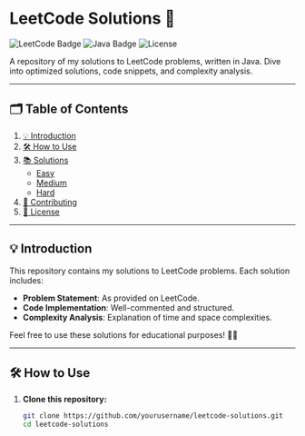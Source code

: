 # LeetCode Solutions 🚀

![LeetCode Badge](https://img.shields.io/badge/LeetCode-000?style=for-the-badge&logo=leetcode&logoColor=yellow)
![Java Badge](https://img.shields.io/badge/Java-000?style=for-the-badge&logo=java&logoColor=red)
![License](https://img.shields.io/github/license/yourusername/leetcode-solutions?style=for-the-badge)

A repository of my solutions to LeetCode problems, written in Java. Dive into optimized solutions, code snippets, and complexity analysis.

---

## 🗂️ Table of Contents

1. [💡 Introduction](#-introduction)
2. [🛠️ How to Use](#️-how-to-use)
3. [📚 Solutions](#-solutions)
   - [Easy](#easy)
   - [Medium](#medium)
   - [Hard](#hard)
4. [🤝 Contributing](#-contributing)
5. [📜 License](#-license)

---

## 💡 Introduction

This repository contains my solutions to LeetCode problems. Each solution includes:
- **Problem Statement**: As provided on LeetCode.
- **Code Implementation**: Well-commented and structured.
- **Complexity Analysis**: Explanation of time and space complexities.

Feel free to use these solutions for educational purposes! 🧠✨

---

## 🛠️ How to Use

1. **Clone this repository:**
   ```bash
   git clone https://github.com/yourusername/leetcode-solutions.git
   cd leetcode-solutions
